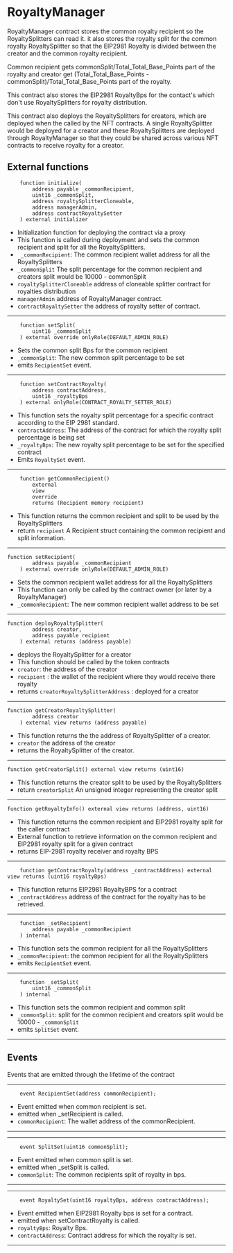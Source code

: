 # RoyaltyManager

RoyaltyManager contract stores the common royalty recipient so the
RoyaltySplitters can read it. it also stores the royalty split for the common
royalty RoyaltySplitter so that the EIP2981 Royalty is divided between the
creator and the common royalty recipient.

Common recipient gets commonSplit/Total_Total_Base_Points part of the royalty
and creator get (Total_Total_Base_Points - commonSplit)/Total_Total_Base_Points
part of the royalty.

This contract also stores the EIP2981 RoyaltyBps for the contact's which don't
use RoyaltySplitters for royalty distribution.

This contract also deploys the RoyaltySplitters for creators, which are deployed
when the called by the NFT contracts. A single RoyaltySplitter would be deployed
for a creator and these RoyaltySplitters are deployed through RoyaltyManager so
that they could be shared across various NFT contracts to receive royalty for a
creator.

## External functions

```Solidity
    function initialize(
        address payable _commonRecipient,
        uint16 _commonSplit,
        address royaltySplitterCloneable,
        address managerAdmin,
        address contractRoyaltySetter
    ) external initializer
```

- Initialization function for deploying the contract via a proxy
- This function is called during deployment and sets the common recipient and
  split for all the RoyaltySplitters.
- ` _commonRecipient`: The common recipient wallet address for all the
  RoyaltySplitters
- `_commonSplit` The split percentage for the common recipient and creators
  split would be 10000 - commonSplit
- `royaltySplitterCloneable` address of cloneable splitter contract for
  royalties distribution
- `managerAdmin` address of RoyaltyManager contract.
- `contractRoyaltySetter` the address of royalty setter of contract.

---

```Solidity
    function setSplit(
        uint16 _commonSplit
    ) external override onlyRole(DEFAULT_ADMIN_ROLE)
```

- Sets the common split Bps for the common recipient
- `_commonSplit`: The new common split percentage to be set
- emits `RecipientSet` event.

---

```Solidity
    function setContractRoyalty(
        address contractAddress,
        uint16 _royaltyBps
    ) external onlyRole(CONTRACT_ROYALTY_SETTER_ROLE)
```

- This function sets the royalty split percentage for a specific contract
  according to the EIP 2981 standard.
- `contractAddress`: The address of the contract for which the royalty split
  percentage is being set
- `_royaltyBps`: The new royalty split percentage to be set for the specified
  contract
- Emits `RoyaltySet` event.

---

```Solidity
    function getCommonRecipient()
        external
        view
        override
        returns (Recipient memory recipient)
```

- This function returns the common recipient and split to be used by the
  RoyaltySplitters
- return `recipient` A Recipient struct containing the common recipient and
  split information.

---

```Solidity
function setRecipient(
        address payable _commonRecipient
    ) external override onlyRole(DEFAULT_ADMIN_ROLE)
```

- Sets the common recipient wallet address for all the RoyaltySplitters
- This function can only be called by the contract owner (or later by a
  RoyaltyManager)
- `_commonRecipient`: The new common recipient wallet address to be set

---

```Solidity
function deployRoyaltySplitter(
        address creator,
        address payable recipient
    ) external returns (address payable)
```

- deploys the RoyaltySplitter for a creator
- This function should be called by the token contracts
- `creator`: the address of the creator
- `recipient` : the wallet of the recipient where they would receive there
  royalty
- returns `creatorRoyaltySplitterAddress` : deployed for a creator

---

```Solidity
function getCreatorRoyaltySplitter(
        address creator
    ) external view returns (address payable)
```

- This function returns the the address of RoyaltySplitter of a creator.
- `creator` the address of the creator
- returns the RoyaltySplitter of the creator.

---

```Solidity
function getCreatorSplit() external view returns (uint16)
```

- This function returns the creator split to be used by the RoyaltySplitters
- return `creatorSplit` An unsigned integer representing the creator split

---

```Solidity
function getRoyaltyInfo() external view returns (address, uint16)
```

- This function returns the common recipient and EIP2981 royalty split for the
  caller contract
- External function to retrieve information on the common recipient and EIP2981
  royalty split for a given contract
- returns EIP-2981 royalty receiver and royalty BPS

---

```Solidity
    function getContractRoyalty(address _contractAddress) external view returns (uint16 royaltyBps)
```

- This function returns EIP2981 RoyaltyBPS for a contract
- `_contractAddress` address of the contract for the royalty has to be
  retrieved.

---

```Solidity
    function _setRecipient(
        address payable _commonRecipient
    ) internal
```

- This function sets the common recipient for all the RoyaltySplitters
- `_commonRecipient`: the common recipient for all the RoyaltySplitters
- emits `RecipientSet` event.

---

```Solidity
    function _setSplit(
        uint16 _commonSplit
    ) internal
```

- This function sets the common recipient and common split
- `_commonSplit`: split for the common recipient and creators split would be
  10000 - `_commonSplit`
- emits `SplitSet` event.

---

## Events

Events that are emitted through the lifetime of the contract

---

```Solidity
    event RecipientSet(address commonRecipient);
```

- Event emitted when common recipient is set.
- emitted when \_setRecipient is called.
- `commonRecipient`: The wallet address of the commonRecipient.

---

---

```Solidity
    event SplitSet(uint16 commonSplit);
```

- Event emitted when common split is set.
- emitted when \_setSplit is called.
- `commonSplit`: The common recipients split of royalty in bps.

---

---

```Solidity
    event RoyaltySet(uint16 royaltyBps, address contractAddress);
```

- Event emitted when EIP2981 Royalty bps is set for a contract.
- emitted when setContractRoyalty is called.
- `royaltyBps`: Royalty Bps.
- `contractAddress`: Contract address for which the royalty is set.

---
